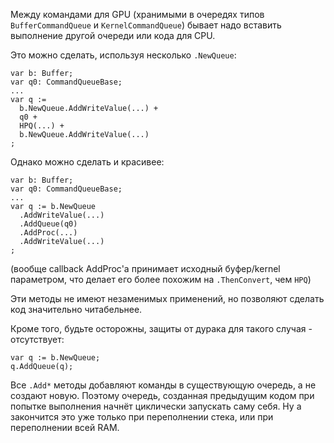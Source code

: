 ﻿


Между командами для GPU (хранимыми в очередях типов `BufferCommandQueue` и `KernelCommandQueue`)
бывает надо вставить выполнение другой очереди или кода для CPU.

Это можно сделать, используя несколько `.NewQueue`:
```
var b: Buffer;
var q0: CommandQueueBase;
...
var q :=
  b.NewQueue.AddWriteValue(...) +
  q0 +
  HPQ(...) +
  b.NewQueue.AddWriteValue(...)
;
```
Однако можно сделать и красивее:
```
var b: Buffer;
var q0: CommandQueueBase;
...
var q := b.NewQueue
  .AddWriteValue(...)
  .AddQueue(q0)
  .AddProc(...)
  .AddWriteValue(...)
;
```
(вообще callback AddProc'а принимает исходный буфер/kernel параметром, что делает его более похожим на `.ThenConvert`, чем `HPQ`)

Эти методы не имеют незаменимых применений, но позволяют сделать код значительно читабельнее.

Кроме того, будьте осторожны, защиты от дурака для такого случая - отсутствует:
```
var q := b.NewQueue;
q.AddQueue(q);
```
Все `.Add*` методы добавляют команды в существующую очередь, а не создают новую.
Поэтому очередь, созданная предыдущим кодом при попытке выполнения начнёт циклически запускать саму себя.
Ну а закончится это уже только при переполнении стека, или при переполнении всей RAM.


